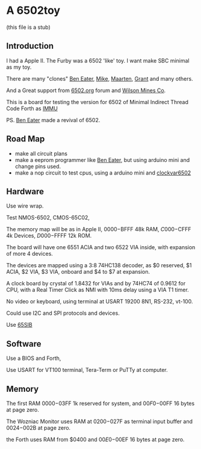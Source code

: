 # A 6502toy

(this file is a stub)

## Introduction

I had a Apple II. The Furby was a 6502 'like' toy. I want make SBC minimal as my toy.

There are many "clones" [Ben Eater](https://eater.net/6502), [Mike](https://github.com/mike42/6502-computer), [Maarten](https://github.com/maarten-pennings/6502/tree/master), [Grant](http://searle.x10host.com/6502/Simple6502.html) and many others.

And a Great support from [6502.org](http://6502.org/) forum and [Wilson Mines Co](http://wilsonminesco.com/).

This is a board for testing the version for 6502 of Minimal Indirect Thread Code Forth as [IMMU](https://github.com/agsb/immu)

PS. [Ben Eater](https://www.youtube.com/watch?v=LnzuMJLZRdU) made a revival of 6502. 

## Road Map

- make all circuit plans
- make a eeprom programmer like [Ben Eater](https://github.com/beneater/eeprom-programmer), but using arduino mini and change pins used.
- make a nop circuit to test cpus, using a arduino mini and [clockvar6502](https://github.com/maarten-pennings/6502/blob/master/1clock/clockvar6502)
        

## Hardware

Use wire wrap. 

Test NMOS-6502, CMOS-65C02,

The memory map will be as in Apple II, $0000-$BFFF 48k RAM, $C000-$CFFF 4k Devices, $D000-$FFFF 12k ROM. 

The board will have one 6551 ACIA and two 6522 VIA inside, with expansion of more 4 devices.

The devices are mapped using a 3:8 74HC138 decoder, as $0 reserved, $1 ACIA, $2 VIA, $3 VIA, onboard and $4 to $7 at expansion.

A clock board by crystal of 1.8432 for VIAs and by 74HC74 of 0.9612 for CPU, with a Real Timer Click as NMI with 10ms delay using a VIA T1 timer.

No video or keyboard, using terminal at USART 19200 8N1, RS-232, vt-100.

Could use I2C and SPI protocols and devices.

Use [65SIB](http://forum.6502.org/viewtopic.php?t=1064&start=105)


## Software

Use a BIOS and Forth, 

Use USART for VT100 terminal, Tera-Term or PuTTy at computer.


## Memory 

The first RAM $0000-$03FF 1k reserved for system, and $00F0-$00FF 16 bytes at page zero. 

The Wozniac Monitor uses RAM at $0200-$027F as terminal input buffer and $0024-$002B at page zero. 

the Forth uses RAM from $0400 and $00E0-$00EF 16 bytes at page zero.




